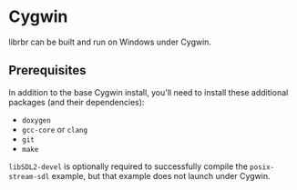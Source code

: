 # Cygwin

librbr can be built and run on Windows under Cygwin.

## Prerequisites

In addition to the base Cygwin install,
you'll need to install these additional packages
(and their dependencies):

* `doxygen`
* `gcc-core` or `clang`
* `git`
* `make`

`libSDL2-devel` is optionally required
to successfully compile the `posix-stream-sdl` example,
but that example does not launch under Cygwin.
